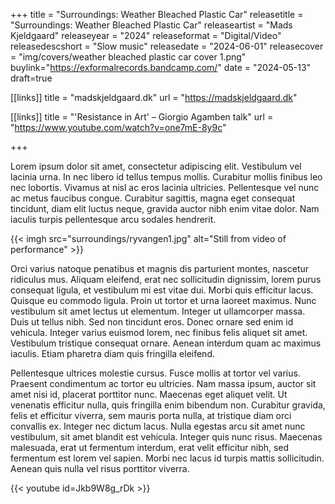 +++
title = "Surroundings: Weather Bleached Plastic Car"
releasetitle = "Surroundings: Weather Bleached Plastic Car"
releaseartist = "Mads Kjeldgaard"
releaseyear = "2024"
releaseformat = "Digital/Video"
releasedescshort = "Slow music"
releasedate = "2024-06-01"
releasecover = "img/covers/weather bleached plastic car cover 1.png"
buylink="https://exformalrecords.bandcamp.com/"
date = "2024-05-13"
draft=true

[[links]]
title = "madskjeldgaard.dk"
url = "https://madskjeldgaard.dk"

[[links]]
title = "'Resistance in Art' – Giorgio Agamben talk" 
url = "https://www.youtube.com/watch?v=one7mE-8y9c"

+++

Lorem ipsum dolor sit amet, consectetur adipiscing elit. Vestibulum vel lacinia urna. In nec libero id tellus tempus mollis. Curabitur mollis finibus leo nec lobortis. Vivamus at nisl ac eros lacinia ultricies. Pellentesque vel nunc ac metus faucibus congue. Curabitur sagittis, magna eget consequat tincidunt, diam elit luctus neque, gravida auctor nibh enim vitae dolor. Nam iaculis turpis pellentesque arcu sodales hendrerit.

{{< imgh src="surroundings/ryvangen1.jpg" alt="Still from video of performance" >}}

Orci varius natoque penatibus et magnis dis parturient montes, nascetur ridiculus mus. Aliquam eleifend, erat nec sollicitudin dignissim, lorem purus consequat ligula, et vestibulum mi est vitae dui. Morbi quis efficitur lacus. Quisque eu commodo ligula. Proin ut tortor et urna laoreet maximus. Nunc vestibulum sit amet lectus ut elementum. Integer ut ullamcorper massa. Duis ut tellus nibh. Sed non tincidunt eros. Donec ornare sed enim id vehicula. Integer varius euismod lorem, nec finibus felis aliquet sit amet. Vestibulum tristique consequat ornare. Aenean interdum quam ac maximus iaculis. Etiam pharetra diam quis fringilla eleifend.

Pellentesque ultrices molestie cursus. Fusce mollis at tortor vel varius. Praesent condimentum ac tortor eu ultricies. Nam massa ipsum, auctor sit amet nisi id, placerat porttitor nunc. Maecenas eget aliquet velit. Ut venenatis efficitur nulla, quis fringilla enim bibendum non. Curabitur gravida, felis et efficitur viverra, sem mauris porta nulla, at tristique diam orci convallis ex. Integer nec dictum lacus. Nulla egestas arcu sit amet nunc vestibulum, sit amet blandit est vehicula. Integer quis nunc risus. Maecenas malesuada, erat ut fermentum interdum, erat velit efficitur nibh, sed fermentum est lorem vel sapien. Morbi nec lacus id turpis mattis sollicitudin. Aenean quis nulla vel risus porttitor viverra.

{{< youtube id=Jkb9W8g_rDk >}}
